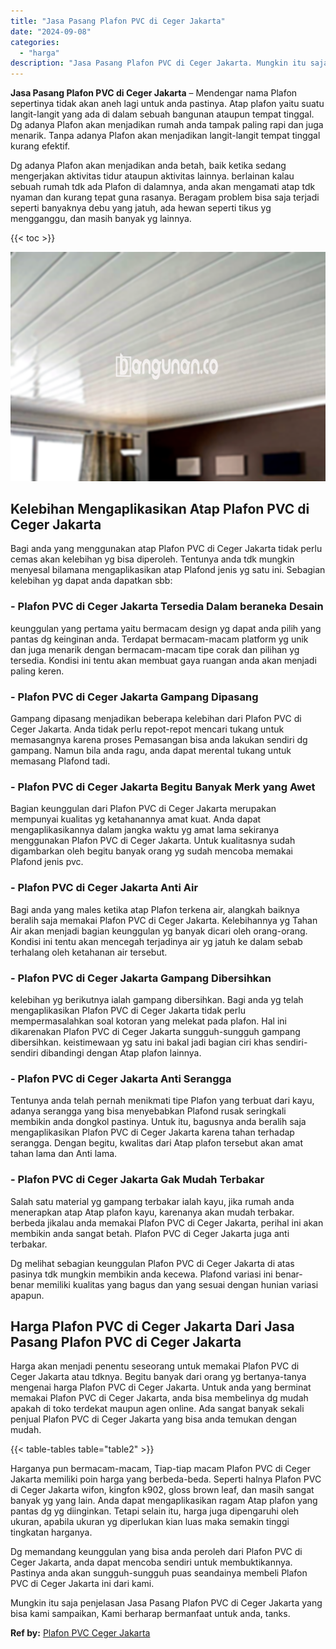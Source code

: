 ```yaml
---
title: "Jasa Pasang Plafon PVC di Ceger Jakarta"
date: "2024-09-08"
categories: 
  - "harga"
description: "Jasa Pasang Plafon PVC di Ceger Jakarta. Mungkin itu saja penjelasan Jasa Pasang Plafon PVC di Ceger Jakarta yang bisa kami sampaikan, Kami berharap bermanfa..."
---
```


**Jasa Pasang Plafon PVC di Ceger Jakarta** – Mendengar nama Plafon sepertinya tidak akan aneh lagi untuk anda pastinya. Atap plafon yaitu suatu langit-langit yang ada di dalam sebuah bangunan ataupun tempat tinggal. Dg adanya Plafon akan menjadikan rumah anda tampak paling rapi dan juga menarik. Tanpa adanya Plafon akan menjadikan langit-langit tempat tinggal kurang efektif.

Dg adanya Plafon akan menjadikan anda betah, baik ketika sedang mengerjakan aktivitas tidur ataupun aktivitas lainnya. berlainan kalau sebuah rumah tdk ada Plafon di dalamnya, anda akan mengamati atap tdk nyaman dan kurang tepat guna rasanya. Beragam problem bisa saja terjadi seperti banyaknya debu yang jatuh, ada hewan seperti tikus yg mengganggu, dan masih banyak yg lainnya.

{{< toc >}}

![Jasa Pasang Plafon PVC di Ceger Jakarta](/images/flafond-pvc-murah08.png)

## Kelebihan Mengaplikasikan Atap Plafon PVC di Ceger Jakarta

Bagi anda yang menggunakan atap Plafon PVC di Ceger Jakarta tidak perlu cemas akan kelebihan yg bisa diperoleh. Tentunya anda tdk mungkin menyesal bilamana mengaplikasikan atap Plafond jenis yg satu ini. Sebagian kelebihan yg dapat anda dapatkan sbb:

### \- Plafon PVC di Ceger Jakarta Tersedia Dalam beraneka Desain

keunggulan yang pertama yaitu bermacam design yg dapat anda pilih yang pantas dg keinginan anda. Terdapat bermacam-macam platform yg unik dan juga menarik dengan bermacam-macam tipe corak dan pilihan yg tersedia. Kondisi ini tentu akan membuat gaya ruangan anda akan menjadi paling keren.

### \- Plafon PVC di Ceger Jakarta Gampang Dipasang

Gampang dipasang menjadikan beberapa kelebihan dari Plafon PVC di Ceger Jakarta. Anda tidak perlu repot-repot mencari tukang untuk memasangnya karena proses Pemasangan bisa anda lakukan sendiri dg gampang. Namun bila anda ragu, anda dapat merental tukang untuk memasang Plafond tadi.

### \- Plafon PVC di Ceger Jakarta Begitu Banyak Merk yang Awet

Bagian keunggulan dari Plafon PVC di Ceger Jakarta merupakan mempunyai kualitas yg ketahanannya amat kuat. Anda dapat mengaplikasikannya dalam jangka waktu yg amat lama sekiranya menggunakan Plafon PVC di Ceger Jakarta. Untuk kualitasnya sudah digambarkan oleh begitu banyak orang yg sudah mencoba memakai Plafond jenis pvc.

### \- Plafon PVC di Ceger Jakarta Anti Air

Bagi anda yang males ketika atap Plafon terkena air, alangkah baiknya beralih saja memakai Plafon PVC di Ceger Jakarta. Kelebihannya yg Tahan Air akan menjadi bagian keunggulan yg banyak dicari oleh orang-orang. Kondisi ini tentu akan mencegah terjadinya air yg jatuh ke dalam sebab terhalang oleh ketahanan air tersebut.

### \- Plafon PVC di Ceger Jakarta Gampang Dibersihkan

kelebihan yg berikutnya ialah gampang dibersihkan. Bagi anda yg telah mengaplikasikan Plafon PVC di Ceger Jakarta tidak perlu mempermasalahkan soal kotoran yang melekat pada plafon. Hal ini dikarenakan Plafon PVC di Ceger Jakarta sungguh-sungguh gampang dibersihkan. keistimewaan yg satu ini bakal jadi bagian ciri khas sendiri-sendiri dibandingi dengan Atap plafon lainnya.

### \- Plafon PVC di Ceger Jakarta Anti Serangga

Tentunya anda telah pernah menikmati tipe Plafon yang terbuat dari kayu, adanya serangga yang bisa menyebabkan Plafond rusak seringkali membikin anda dongkol pastinya. Untuk itu, bagusnya anda beralih saja mengaplikasikan Plafon PVC di Ceger Jakarta karena tahan terhadap serangga. Dengan begitu, kwalitas dari Atap plafon tersebut akan amat tahan lama dan Anti lama.

### \- Plafon PVC di Ceger Jakarta Gak Mudah Terbakar

Salah satu material yg gampang terbakar ialah kayu, jika rumah anda menerapkan atap Atap plafon kayu, karenanya akan mudah terbakar. berbeda jikalau anda memakai Plafon PVC di Ceger Jakarta, perihal ini akan membikin anda sangat betah. Plafon PVC di Ceger Jakarta juga anti terbakar.

Dg melihat sebagian keunggulan Plafon PVC di Ceger Jakarta di atas pasinya tdk mungkin membikin anda kecewa. Plafond variasi ini benar-benar memiliki kualitas yang bagus dan yang sesuai dengan hunian variasi apapun.

## Harga Plafon PVC di Ceger Jakarta Dari Jasa Pasang Plafon PVC di Ceger Jakarta

Harga akan menjadi penentu seseorang untuk memakai Plafon PVC di Ceger Jakarta atau tdknya. Begitu banyak dari orang yg bertanya-tanya mengenai harga Plafon PVC di Ceger Jakarta. Untuk anda yang berminat memakai Plafon PVC di Ceger Jakarta, anda bisa membelinya dg mudah apakah di toko terdekat maupun agen online. Ada sangat banyak sekali penjual Plafon PVC di Ceger Jakarta yang bisa anda temukan dengan mudah.

{{< table-tables table="table2" >}}

Harganya pun bermacam-macam, Tiap-tiap macam Plafon PVC di Ceger Jakarta memiliki poin harga yang berbeda-beda. Seperti halnya Plafon PVC di Ceger Jakarta wifon, kingfon k902, gloss brown leaf, dan masih sangat banyak yg yang lain. Anda dapat mengaplikasikan ragam Atap plafon yang pantas dg yg diinginkan. Tetapi selain itu, harga juga dipengaruhi oleh ukuran, apabila ukuran yg diperlukan kian luas maka semakin tinggi tingkatan harganya.

Dg memandang keunggulan yang bisa anda peroleh dari Plafon PVC di Ceger Jakarta, anda dapat mencoba sendiri untuk membuktikannya. Pastinya anda akan sungguh-sungguh puas seandainya membeli Plafon PVC di Ceger Jakarta ini dari kami.

Mungkin itu saja penjelasan Jasa Pasang Plafon PVC di Ceger Jakarta yang bisa kami sampaikan, Kami berharap bermanfaat untuk anda, tanks.

**Ref by:** [Plafon PVC Ceger Jakarta](https://id.wikipedia.org/wiki/Plafon)
